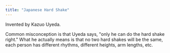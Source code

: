```yaml
---
title: "Japanese Hard Shake"
---
```

Invented by Kazuo Uyeda.

Common misconception is that Uyeda says, "only he can do the hard shake right."
What he actually means is that no two hard shakes will be the same, each person has different rhythms, different heights, arm lengths, etc. 